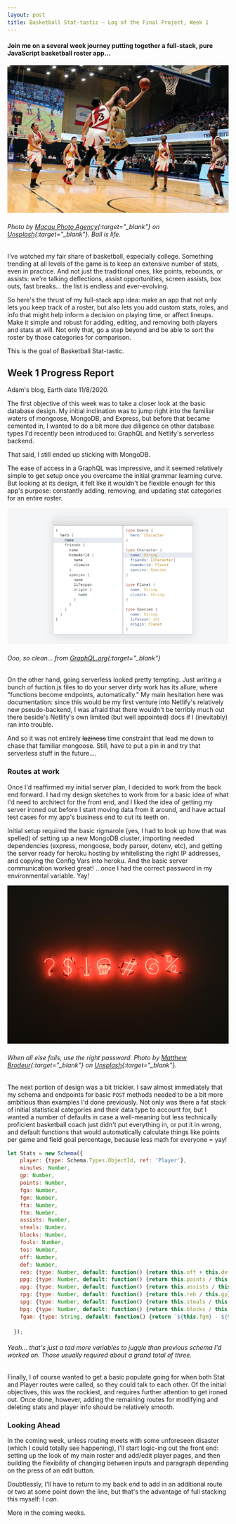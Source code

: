 ```yaml
---
layout: post
title: Basketball Stat-tastic — Log of the Final Project, Week 1 
---
```

#### Join me on a several week journey putting together a full-stack, pure JavaScript basketball roster app... 

![Basketball players](/images/bball1.jpg)

###### *Photo by [Macau Photo Agency](https://unsplash.com/@macauphotoagency){:target="_blank"} on [Unsplash](https://unsplash.com/photos/3DNSABYldko){:target="_blank"}. Ball is life.*

I've watched my fair share of basketball, especially college. Something trending at all levels of the game is to keep an extensive number of stats, even in practice. And not just the traditional ones, like points, rebounds, or assists: we're talking deflections, assist opportunities, screen assists, box outs, fast breaks... the list is endless and ever-evolving.

So here's the thrust of my full-stack app idea: make an app that not only lets you keep track of a roster, but also lets you add custom stats, roles, and info that might help inform a decision on playing time, or affect lineups. Make it simple and robust for adding, editing, and removing both players and stats at will. Not only that, go a step beyond and be able to sort the roster by those categories for comparison. 

This is the goal of Basketball Stat-tastic.


## Week 1 Progress Report

Adam's blog, Earth date 11/8/2020. 

The first objective of this week was to take a closer look at the basic database design. My initial inclination was to jump right into the familiar waters of mongoose, MongoDB, and Express, but before that became cemented in, I wanted to do a bit more due diligence on other database types I'd recently been introduced to: GraphQL and Netlify's serverless backend.

That said, I still ended up sticking with MongoDB.

The ease of access in a GraphQL was impressive, and it seemed relatively simple to get setup once you overcame the initial grammar learning curve. But looking at its design, it felt like it wouldn't be flexible enough for this app's purpose: constantly adding, removing, and updating stat categories for an entire roster. 

![GraphQL page](/images/graphql.png)

###### *Ooo, so clean... from [GraphQL.org](https://graphql.org/){:target="_blank"}*


On the other hand, going serverless looked pretty tempting. Just writing a bunch of fuction.js files to do your server dirty work has its allure, where "functions become endpoints, automatically." My main hesitation here was documentation: since this would be my first venture into Netlify's relatively new pseudo-backend, I was afraid that there wouldn't be terribly much out there beside's Netlify's own limited (but well appointed) docs if I (inevitably) ran into trouble.

And so it was not entirely ~~laziness~~ time constraint that lead me down to chase that familiar mongoose. Still, have to put a pin in and try that serverless stuff in the future....

### Routes at work

Once I'd reaffirmed my initial server plan, I decided to work from the back end forward. I had my design sketches to work from for a basic idea of what I'd need to architect for the front end, and I liked the idea of getting my server ironed out before I start moving data from it around, and have actual test cases for my app's business end to cut its teeth on.

Initial setup required the basic rigmarole (yes, I had to look up how that was spelled) of setting up a new MongoDB cluster, importing needed dependencies (express, mongoose, body parser, dotenv, etc), and getting the server ready for heroku hosting by whitelisting the right IP addresses, and copying the Config Vars into heroku. And the basic server communication worked great! ...once I had the correct password in my environmental variable. Yay!

![Password symbols](/images/password1.jpg)

###### *When all else fails, use the right password. Photo by [Matthew Brodeur](https://unsplash.com/@mrbrodeur){:target="_blank"} on [Unsplash](https://unsplash.com/photos/zEFyM4sulJ8){:target="_blank"}.* 

The next portion of design was a bit trickier. I saw almost immediately that my schema and endpoints for basic `POST` methods needed to be a bit more ambitious than examples I'd done previously. Not only was there a fat stack of initial statistical categories and their data type to account for, but I wanted a number of defaults in case a well-meaning but less technically proficient basketball coach just didn't put everything in, or put it in wrong, and default functions that would automatically calculate things like points per game and field goal percentage, because less math for everyone = yay! 

```javascript
let Stats = new Schema({
    player: {type: Schema.Types.ObjectId, ref: 'Player'},
    minutes: Number,
    gp: Number,
    points: Number,
    fga: Number,
    fgm: Number,
    fta: Number,
    ftm: Number,
    assists: Number,
    steals: Number,
    blocks: Number,
    fouls: Number,
    tos: Number,
    off: Number,
    def: Number,
    reb: {type: Number, default: function() {return this.off + this.def}},
    ppg: {type: Number, default: function() {return this.points / this.gp}},
    apg: {type: Number, default: function() {return this.assists / this.gp}},
    rpg: {type: Number, default: function() {return this.reb / this.gp}},
    spg: {type: Number, default: function() {return this.steals / this.gp}},
    bpg: {type: Number, default: function() {return this.blocks / this.gp}},
    fgam: {type: String, default: function() {return `${this.fgm} - ${this.fga}`}},

  });
```
###### *Yeah... that's just a* tad *more variables to juggle than previous schema I'd worked on. Those usually required about a grand total of three.*

Finally, I of course wanted to get a basic populate going for when both Stat and Player routes were called, so they could talk to each other. Of the initial objectives, this was the rockiest, and requires further attention to get ironed out. Once done, however, adding the remaining routes for modifying and deleting stats and player info should be relatively smooth. 


### Looking Ahead

In the coming week, unless routing meets with some unforeseen disaster (which I could totally see happening), I'll start logic-ing out the front end: setting up the look of my main roster and add/edit player pages, and then building the flexibility of changing between inputs and paragraph depending on the press of an edit button.

Doubtlessly, I'll have to return to my back end to add in an additional route or two at some point down the line, but that's the advantage of full stacking this myself: I *can*.

More in the coming weeks.